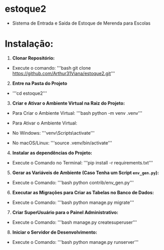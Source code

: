 # estoque2

- Sistema de Entrada e Saída de Estoque de Merenda para Escolas


# Instalação:
1. **Clonar Repositório:**
- Execute o comando:
'''bash git clone https://github.com/Arthur31Viana/estoque2.git'''


2. **Entre na Pasta do Projeto**
- '''cd estoque2'''


3. **Criar e Ativar o Ambiente Virtual na Raiz do Projeto:**
- Para Criar o Ambiente Virtual: 
'''bash python -m venv .venv'''

- Para Ativar o Ambiente Virtual: 
- No Windows: 
 '''venv\Scripts\activate'''

- No macOS/Linux: 
'''source .venv/bin/activate'''


4. **Instalar as dependências do Projeto:**
- Execute o Comando no Terminal: '''pip install -r requirements.txt'''


5. **Gerar as Variáveis de Ambiente (Caso Tenha um Script `env_gen.py`):**
- Execute o Comando: '''bash python contrib/env_gen.py'''


6. **Executar as Migrações para Criar as Tabelas no Banco de Dados:**
- Execute o Comando: '''bash python manage.py migrate'''


7. **Criar SuperUsuário para o Painel Administrativo:**
- Execute o Comando: '''bash manage.py createsuperuser'''


8. **Iniciar o Servidor de Desenvolvimento:**
- Execute o Comando: '''bash python manage.py runserver'''
